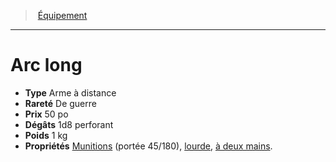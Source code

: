 ﻿---
!EquipmentItem
Type: Arme à distance
Price: 50 po
Weight: 1 kg
Rarity: De guerre
Damages: 1d8 perforant
Properties: '[Munitions](hd_weapons_munitions.md) (portée 45/180), [lourde](hd_weapons_lourde.md), [à deux mains](hd_weapons_a_deux_mains.md).'
Id: equipment_hd.md#arc-long
ParentLink: equipment_hd.md#Équipement
Name: Arc long
ParentName: Équipement
NameLevel: 1
Attributes: {}
---
> [Équipement](hd_equipment.md)

---

# Arc long

- **Type** Arme à distance
- **Rareté** De guerre
- **Prix** 50 po
- **Dégâts** 1d8 perforant
- **Poids** 1 kg
- **Propriétés** [Munitions](hd_weapons_munitions.md) (portée 45/180), [lourde](hd_weapons_lourde.md), [à deux mains](hd_weapons_a_deux_mains.md).

